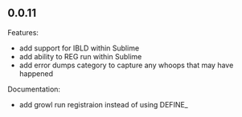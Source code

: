 ## 0.0.11

Features:

  - add support for IBLD within Sublime 
  - add ability to REG run within Sublime
  - add error dumps category to capture any whoops that may have happened

Documentation:

  - add growl run registraion instead of using DEFINE_

